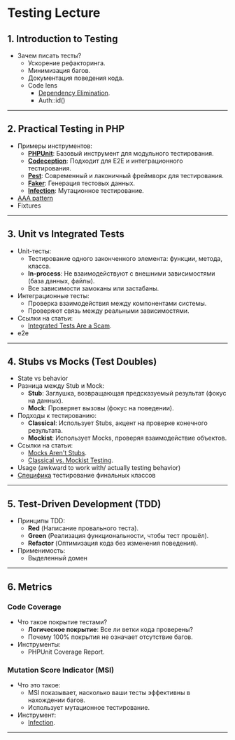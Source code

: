 # Testing Lecture

## 1. **Introduction to Testing**
- Зачем писать тесты?
    - Ускорение рефакторинга.
    - Минимизация багов.
    - Документация поведения кода.
    - Code lens
      -  [Dependency Elimination](https://qualityisspeed.blogspot.com/2014/09/beyond-solid-dependency-elimination.html).
      - Auth::id()
---

## 2. **Practical Testing in PHP**
- Примеры инструментов:
  - **[PHPUnit](https://github.com/sebastianbergmann/phpunit)**: Базовый инструмент для модульного тестирования.
  - **[Codeception](https://github.com/Codeception/Codeception)**: Подходит для E2E и интеграционного тестирования.
  - **[Pest](https://github.com/pestphp/pest)**: Современный и лаконичный фреймворк для тестирования.
  - **[Faker](https://github.com/fzaninotto/Faker?tab=readme-ov-file#basic-usage)**: Генерация тестовых данных.
  - **[Infection](https://infection.github.io/)**: Мутационное тестирование.
- [AAA pattern](https://semaphoreci.com/blog/aaa-pattern-test-automation)
- Fixtures
---

## 3. **Unit vs Integrated Tests**
- Unit-тесты:
  - Тестирование одного законченного элемента: функции, метода, класса.
  - **In-process**: Не взаимодействуют с внешними зависимостями (база данных, файлы).
  - Все зависимости замоканы или застабаны.
- Интеграционные тесты:
  - Проверка взаимодействия между компонентами системы.
  - Проверяют связь между реальными зависимостями.
- Ссылки на статьи:
  - [Integrated Tests Are a Scam](https://blog.thecodewhisperer.com/permalink/integrated-tests-are-a-scam).
- e2e

---

## 4. **Stubs vs Mocks (Test Doubles)**
- State vs behavior
- Разница между Stub и Mock:
    - **Stub**: Заглушка, возвращающая предсказуемый результат (фокус на данных).
    - **Mock**: Проверяет вызовы (фокус на поведении).
- Подходы к тестированию:
    - **Classical**: Использует Stubs, акцент на проверке конечного результата.
    - **Mockist**: Использует Mocks, проверяя взаимодействие объектов.
- Ссылки на статьи:
    - [Mocks Aren't Stubs](https://martinfowler.com/articles/mocksArentStubs.html).
    - [Classical vs. Mockist Testing](https://martinfowler.com/articles/mocksArentStubs.html#ClassicalAndMockistTesting).
- Usage (awkward to work with/ actually testing behavior)
- [Специфика](https://github.com/dg/bypass-finals) тестирование финальных классов

---

## 5. **Test-Driven Development (TDD)**
- Принципы TDD:
  - **Red** (Написание провального теста).
  - **Green** (Реализация функциональности, чтобы тест прошёл).
  - **Refactor** (Оптимизация кода без изменения поведения).
- Применимость:
  - Выделенный домен

---

## 6. **Metrics**

### Code Coverage
- Что такое покрытие тестами?
    - **Логическое покрытие**: Все ли ветки кода проверены?
    - Почему 100% покрытия не означает отсутствие багов.
- Инструменты:
    - PHPUnit Coverage Report.

### Mutation Score Indicator (MSI)
- Что это такое:
    - MSI показывает, насколько ваши тесты эффективны в нахождении багов.
    - Использует мутационное тестирование.
- Инструмент:
    - [Infection](https://infection.github.io/).

---
